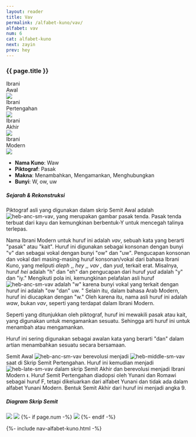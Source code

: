 ```yaml
---
layout: reader
title: Vav 
permalink: /alfabet-kuno/vav/
alfabet: vav
num: 6
cat: alfabet-kuno
next: zayin
prev: hey
---
```


<link rel="stylesheet" type="text/css" href="{{ site.url }}/assets/css/alfabet.css">

### **{{ page.title }}**

 <div id="content-alfabet" class="container pb-3">
    <div class="row justify-content-center">
    <div class="col-3 col-md-3 text-center font-weight-bold">Ibrani<br>Awal<br>
           <img class="pt-2" src="https://www.ancient-hebrew.org/hebrew/heb-anc-lg-{{ page.alfabet }}.jpg">
    </div>
    <div class="col-3 col-md-3 text-center font-weight-bold">Ibrani<br>Pertengahan<br>
      <img class="pt-2" src="https://www.ancient-hebrew.org/hebrew/heb-middle-lg-{{ page.alfabet }}.jpg">
     </div>
    <div class="col-3 col-md-3 text-center font-weight-bold">Ibrani<br>Akhir<br>
      <img class="pt-2" src="https://www.ancient-hebrew.org/hebrew/heb-late-lg-{{ page.alfabet }}.jpg">
    </div>
    <div class="col-3 col-md-3 text-center font-weight-bold">Ibrani<br>Modern<br>
      <img class="pt-2" src="https://www.ancient-hebrew.org/hebrew/heb-modern-lg-{{ page.alfabet }}.jpg">
    </div>
  </div>
</div>
          
- **Nama Kuno**: Waw
- **Piktograf**: Pasak
- **Makna**: Menambahkan, Mengamankan, Menghubungkan
- **Bunyi**: W, ow, uw


##### **Sejarah & Rekonstruksi** 


Piktograf asli yang digunakan dalam skrip Semit Awal adalah ![heb-anc-sm-vav](https://www.ancient-hebrew.org/hebrew/heb-anc-sm-vav.jpg), yang merupakan gambar pasak tenda. Pasak tenda terbuat dari kayu dan kemungkinan berbentuk-Y untuk mencegah talinya terlepas.

Nama Ibrani Modern untuk huruf ini adalah _vav_, sebuah kata yang berarti "pasak" atau "kait". Huruf ini digunakan sebagai konsonan dengan bunyi "v" dan sebagai vokal dengan bunyi "ow" dan "uw". Pengucapan konsonan dan vokal dari masing-masing huruf konsonan/vokal dari bahasa Ibrani Kuno, yang meliputi _aleph_ ,, _hey_ ,, _vav_ , dan _yud_, terkait erat. Misalnya, huruf _hei_ adalah "h" dan "eh" dan pengucapan dari huruf _yud_ adalah "y" dan "iy." Mengikuti pola ini, kemungkinan pelafalan asli huruf ![heb-anc-sm-vav](https://www.ancient-hebrew.org/hebrew/heb-anc-sm-vav.jpg) adalah "w" karena bunyi vokal yang terkait dengan huruf ini adalah "ow "dan" uw. " Selain itu, dalam bahasa Arab Modern, huruf ini diucapkan dengan "w." Oleh karena itu, nama asli huruf ini adalah _waw_, bukan _vav_, seperti yang terdapat dalam Ibrani Modern.

Seperti yang ditunjukkan oleh piktograf, huruf ini mewakili pasak atau kait, yang digunakan untuk mengamankan sesuatu. Sehingga arti huruf ini untuk menambah atau mengamankan.

Huruf ini sering digunakan sebagai awalan kata yang berarti "dan" dalam artian menambahkan sesuatu secara bersamaan.

Semit Awal ![heb-anc-sm-vav](https://www.ancient-hebrew.org/hebrew/heb-anc-sm-vav.jpg) berevolusi menjadi ![heb-middle-sm-vav](https://www.ancient-hebrew.org/hebrew/heb-middle-sm-vav.jpg) saat di Skrip Semit Pertengahan. Huruf ini kemudian menjadi ![heb-late-sm-vav](https://www.ancient-hebrew.org/hebrew/heb-late-sm-vav.jpg) dalam skrip Semit Akhir dan berevolusi menjadi Ibrani Modern **ו**. Huruf Semit Pertengahan diadopsi oleh  Yunani dan Romawi sebagai huruf F, tetapi dikeluarkan dari alfabet Yunani dan tidak ada dalam alfabet Yunani Modern. Bentuk Semit Akhir dari huruf ini menjadi angka 9.



<div id="content-chart" class="container pb-3">
    <div class="row justify-content-center">
      <div class="col-10 px-0">
        <h5 class="text-center font-weight-bold pb-2">Diagram Skrip Semit</h5>
        <div class="row justify-content-center">
        <img class="p-3 mb-4 img-thumbnail shadow" src="https://www.ancient-hebrew.org/ancient-alphabet/files/alphabet_chart_{{ page.alfabet }}_2.jpg">
        <img class="p-3 mb-4 img-thumbnail shadow" src="https://www.ancient-hebrew.org/ancient-alphabet/files/alphabet_chart_{{ page.alfabet }}_1.jpg"> 
        {%- if page.num -%}
        <img class="p-3 mb-4 img-thumbnail shadow" src="https://www.ancient-hebrew.org/alphabet/files/alephbet_evolution_{{ page.num }}.gif ">
        {%- endif -%}
        </div>
      </div>
    </div>
</div> 


{%- include nav-alfabet-kuno.html -%}